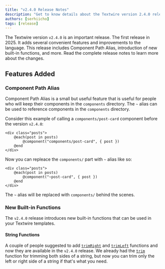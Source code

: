 ```yaml
---
title: "v2.4.0 Release Notes"
description: "Get to know details about the Textwire version 2.4.0 release by reading the complete release notes"
authors: [serhiicho]
tags: [release]
---
```


The Textwire version `v2.4.0` is an important release. The first release in 2025. It adds several convenient features and improvements to the language. This release includes Component Path Alias, introduction of new built-in functions, and more. Read the complete release notes to learn more about the changes.

<!-- truncate -->

## Features Added
### Component Path Alias
Component Path Alias is a small but useful feature that is useful for people who will keep their components in the `components` directory. The `~` alias can be used to reference components in the `components` directory.

Consider this example of calling a `components/post-card` component before the version `v2.4.0`:

```textwire
<div class="posts">
    @each(post in posts)
        @component("components/post-card", { post })
    @end
</div>
```

Now you can repleace the `components/` part with `~` alias like so:

```textwire
<div class="posts">
    @each(post in posts)
        @component("~post-card", { post })
    @end
</div>
```

The `~` alias will be replaced with `components/` behind the scenes.

### New Built-in Functions
The `v2.4.0` release introduces new built-in functions that can be used in your Textwire templates.

#### String Functions
A couple of people suggested to add [`trimRight`](/docs/v2/functions/str#trimright) and [`trimLeft`](/docs/v2/functions/str#trimleft) functions and now they are available in the `v2.4.0` release. We already had the [`trim`](/docs/v2/functions/str#trim) function for trimming both sides of a string, but now you can trim only the left or right side of a string if that's what you need.